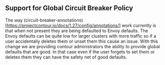 ## Support for Global Circuit Breaker Policy

The way (circuit-breaker-annotations)[https://projectcontour.io/docs/1.27/config/annotations/] work currently is that when not present they are being defaulted to Envoy defaults. The Envoy defaults can be quite low for larger clusters with more traffic so if
a user accidentally deletes them or unset them this cause an issue. With this change we are providing contour administrators the ability to provide global defaults that are good. In that case even if the user forgets to set them or deletes them they can have the safety net of good defaults.
